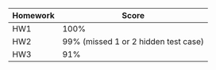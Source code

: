 

|Homework | Score |   
|--------|-------|   
| HW1 | 100%   |
| HW2 | 99%  (missed 1 or 2 hidden test case)|
| HW3 | 91% |
